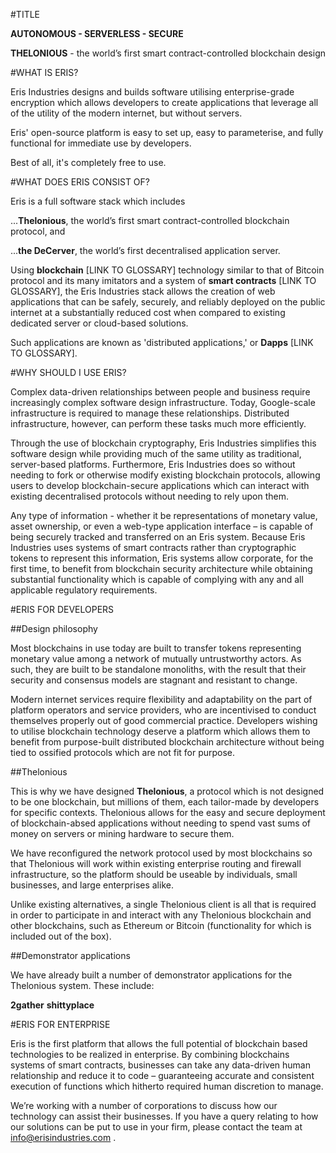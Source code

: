 #TITLE

**AUTONOMOUS - SERVERLESS - SECURE**

**THELONIOUS** - the world’s first smart contract-controlled blockchain design

#WHAT IS ERIS?

Eris Industries designs and builds software utilising enterprise-grade encryption which allows developers to create applications that leverage all of the utility of the modern internet, but without servers. 

Eris' open-source platform is easy to set up, easy to parameterise, and fully functional for immediate use by developers. 

Best of all, it's completely free to use.

#WHAT DOES ERIS CONSIST OF?

Eris is a full software stack which includes

...**Thelonious**, the world’s first smart contract-controlled blockchain protocol, and 

...**the DeCerver**, the world’s first decentralised application server. 

Using **blockchain** [LINK TO GLOSSARY] technology similar to that of Bitcoin protocol and its many imitators and a system of **smart contracts** [LINK TO GLOSSARY], the Eris Industries stack allows the creation of web applications that can be safely, securely, and reliably deployed on the public internet at a substantially reduced cost when compared to existing dedicated server or cloud-based solutions. 

Such applications are known as 'distributed applications,' or **Dapps** [LINK TO GLOSSARY].

#WHY SHOULD I USE ERIS?

Complex data-driven relationships between people and business require increasingly complex software design infrastructure. Today, Google-scale infrastructure is required to manage these relationships. Distributed infrastructure, however, can perform these tasks much more efficiently. 

Through the use of blockchain cryptography, Eris Industries simplifies this software design while providing much of the same utility as traditional, server-based platforms. Furthermore, Eris Industries does so without needing to fork or otherwise modify existing blockchain protocols, allowing users to develop blockchain-secure applications which can interact with existing decentralised protocols without needing to rely upon them.

Any type of information - whether it be representations of monetary value, asset ownership, or even a web-type application interface – is capable of being securely tracked and transferred on an Eris system. Because Eris Industries uses systems of smart contracts rather than cryptographic tokens to represent this information, Eris systems allow corporate, for the first time, to benefit from blockchain security architecture while obtaining substantial functionality which is capable of complying with any and all applicable regulatory requirements. 

#ERIS FOR DEVELOPERS

##Design philosophy

Most blockchains in use today are built to transfer tokens representing monetary value among a network of mutually untrustworthy actors. As such, they are built to be standalone monoliths, with the result that their security and consensus models are stagnant and resistant to change. 

Modern internet services require flexibility and adaptability on the part of platform operators and service providers, who are incentivised to conduct themselves properly out of good commercial practice. Developers wishing to utilise blockchain technology deserve a platform which allows them to benefit from purpose-built distributed blockchain architecture without being tied to ossified protocols which are not fit for purpose. 

##Thelonious

This is why we have designed **Thelonious**, a protocol which is not designed to be one blockchain, but millions of them, each tailor-made by developers for specific contexts. Thelonious allows for the easy and secure deployment of blockchain-absed applications without needing to spend vast sums of money on servers or mining hardware to secure them. 

We have reconfigured the network protocol used by most blockchains so that Thelonious will work within existing enterprise routing and firewall infrastructure, so the platform should be useable by individuals, small businesses, and large enterprises alike. 

Unlike existing alternatives, a single Thelonious client is all that is required in order to participate in and interact with any Thelonious blockchain and other blockchains, such as Ethereum or Bitcoin (functionality for which is included out of the box). 

##Demonstrator applications

We have already built a number of demonstrator applications for the Thelonious system. These include:

**2gather**
**shittyplace**

#ERIS FOR ENTERPRISE

Eris is the first platform that allows the full potential of blockchain based technologies to be realized in enterprise. By combining blockchains systems of smart contracts, businesses can take any data-driven human relationship and reduce it to code – guaranteeing accurate and consistent execution of functions which hitherto required human discretion to manage. 

We’re working with a number of corporations to discuss how our technology can assist their businesses. If you have a query relating to how our solutions can be put to use in your firm, please contact the team at info@erisindustries.com . 

